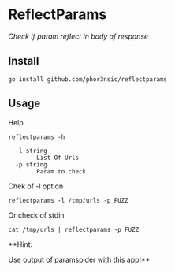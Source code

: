 # ReflectParams

*Check if param reflect in body of response*

## Install

```
go install github.com/phor3nsic/reflectparams
```
## Usage

Help
```
reflectparams -h

  -l string
    	List Of Urls
  -p string
    	Param to check
```

Chek of -l option
```
reflectparams -l /tmp/urls -p FUZZ
```

Or check of stdin

```
cat /tmp/urls | reflectparams -p FUZZ
```

**Hint:

Use output of paramspider with this app!**